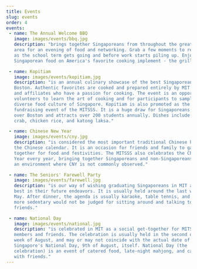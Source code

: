 ```yaml
---
title: Events
slug: events
order: 4
events:
 - name: The Annual Welcome BBQ
   image: images/events/bbq.jpg
   description: "brings together Singaporeans from throughout the greater Boston
   area for an evening of food and networking. Grab a few moments to relax just
   as the school term gets going and before work starts piling up. Enjoy
   Singaporean food on America's favorite cooking implement - the grill!"

 - name: Kopitiam
   image: images/events/kopitiam.jpg
   description: "is an annual culinary showcase of the best Singaporean food in
   Boston. Authentic favorites are cooked and prepared entirely by MIT students
   and affiliates who have a passion for cooking. The event is an opportunity for
   volunteers to learn the art of cooking and for participants to sample the
   diverse food culture of Singapore. Kopitiam is also promoted as the annual
   fundraising event of the MITSSS. It is a huge draw for Singaporeans from all
   over Boston and attracts over 200 students annually. Dishes include chilli
   crab, chicken rice, and katong laksa."

 - name: Chinese New Year
   image: images/events/cny.jpg
   description: "is considered the most important traditional Chinese holiday in
   the Chinese calendar. It is an occasion for friends and family to gather
   together for food and festivities. The MITSSS also celebrates the Chinese New
   Year every year, bringing together Singaporeans and non-Singaporeans alike in
   an environment where CNY is not commonly observed."

 - name: The Seniors' Farewell Party
   image: images/events/farewell.jpg
   description: "is our way of wishing graduating Singaporeans in MIT all the
   best in their future endeavors. It is usually held around the last week of
   May. After dinner, the agenda is usually karaoke, table tennis, and pool. The
   more sedentary would not be judged for sitting around and talking to
   friends."

 - name: National Day
   image: images/events/national.jpg
   description: "is celebrated in MIT as a social get-together for MITSSS
   members and friends. The celebration is usually held in the second or third
   week of August, and may or may not coincide with the actual date of
   Singapore's National Day, 9th of August, itself. National Day (the
   celebration) is an event of catered food, late-night mahjong, and catching up
   with friends."
---
```

